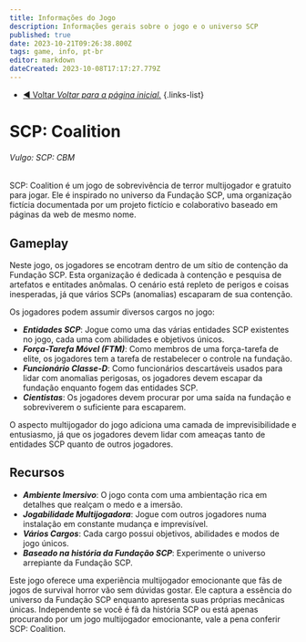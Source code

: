 ```yaml
---
title: Informações do Jogo
description: Informações gerais sobre o jogo e o universo SCP
published: true
date: 2023-10-21T09:26:38.800Z
tags: game, info, pt-br
editor: markdown
dateCreated: 2023-10-08T17:17:27.779Z
---
```


- [:arrow_backward: Voltar *Voltar para a página inicial.*](/home)
{.links-list}

# SCP: Coalition
###### Vulgo: SCP: CBM

SCP: Coalition é um jogo de sobrevivência de terror multijogador e gratuito para jogar. Ele é inspirado no universo da Fundação SCP, uma organização fictícia documentada por um projeto fictício e colaborativo baseado em páginas da web de mesmo nome.

## Gameplay

Neste jogo, os jogadores se encotram dentro de um sítio de contenção da Fundação SCP. Esta organização é dedicada à contenção e pesquisa de artefatos e entitades anômalas. O cenário está repleto de perigos e coisas inesperadas, já que vários SCPs (anomalias) escaparam de sua contenção.

Os jogadores podem assumir diversos cargos no jogo:

- ***Entidades SCP***: Jogue como uma das várias entidades SCP existentes no jogo, cada uma com abilidades e objetivos únicos.
- ***Força-Tarefa Móvel (FTM)***: Como membros de uma força-tarefa de elite, os jogadores tem a tarefa de restabelecer o controle na fundação.
- ***Funcionário Classe-D***: Como funcionários descartáveis usados para lidar com anomalias perigosas, os jogadores devem escapar da fundação enquanto fogem das entidades SCP.
- ***Cientistas***: Os jogadores devem procurar por uma saída na fundação e sobreviverem o suficiente para escaparem.

O aspecto multijogador do jogo adiciona uma camada de imprevisibilidade e entusiasmo, já que os jogadores devem lidar com ameaças tanto de entidades SCP quanto de outros jogadores.

## Recursos
- ***Ambiente Imersivo***: O jogo conta com uma ambientação rica em detalhes que realçam o medo e a imersão.
- ***Jogabilidade Multijogadora***: Jogue com outros jogadores numa instalação em constante mudança e imprevisível.
- ***Vários Cargos***: Cada cargo possui objetivos, abilidades e modos de jogo únicos.
- ***Baseado na história da Fundação SCP***: Experimente o universo arrepiante da Fundação SCP.

Este jogo oferece uma experiência multijogador emocionante que fãs de jogos de survival horror vão sem dúvidas gostar. Ele captura a essência do universo da Fundação SCP enquanto apresenta suas próprias mecânicas únicas. Independente se você é fã da história SCP ou está apenas procurando por um jogo multijogador emocionante, vale a pena conferir SCP: Coalition.